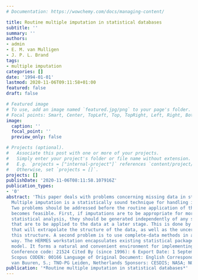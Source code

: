```yaml
---
# Documentation: https://wowchemy.com/docs/managing-content/

title: Routine multiple imputation in statistical databases
subtitle: ''
summary: ''
authors:
- admin
- E. M. van Mulligen
- J. P. L. Brand
tags:
- multiple imputation
categories: []
date: '1994-01-01'
lastmod: 2020-11-06T09:11:58+01:00
featured: false
draft: false

# Featured image
# To use, add an image named `featured.jpg/png` to your page's folder.
# Focal points: Smart, Center, TopLeft, Top, TopRight, Left, Right, BottomLeft, Bottom, BottomRight.
image:
  caption: ''
  focal_point: ''
  preview_only: false

# Projects (optional).
#   Associate this post with one or more of your projects.
#   Simply enter your project's folder or file name without extension.
#   E.g. `projects = ["internal-project"]` references `content/project/deep-learning/index.md`.
#   Otherwise, set `projects = []`.
projects: []
publishDate: '2020-11-06T08:11:58.107916Z'
publication_types:
- '0'
abstract: 'This paper deals with problems concerning missing data in statistical databases.
  Multiple imputation is a statistically sound technique for handling incomplete data.
  Two problems should be addressed before the routine application of the technique
  becomes feasible. First, if imputations are to be appropriate for more than one
  statistical analysis, they should be generated independently of any scientific models
  that are to be applied to the data at a later stage. This is done by finding imputations
  that will extrapolate the structure of the data, as well as the uncertainty about
  this structure. A second problem is to use complete-data methods in an efficient
  way. The HERMES workstation encapsulates existing statistical packages in a client-server
  model. It forms a natural and convenient environment for implementing multiple imputation
  Conference code: 21524 Cited By (since 1996): 6 Export Date: 1 September 2008 Source:
  Scopus CODEN: 00166 Language of Original Document: English Correspondence Address:
  van Buuren, S.; TNO-PG Leiden, Netherlands Sponsors: CESDIS; NASA; NOAA'
publication: '*Routine multiple imputation in statistical databases*'
---
```


